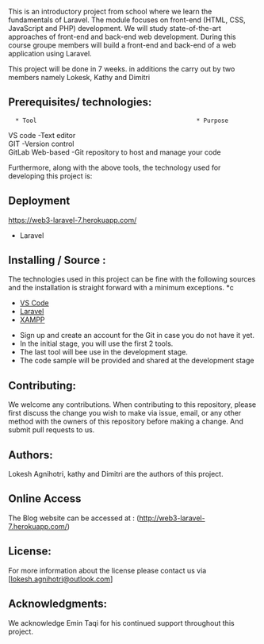 
This is an introductory project from school where we learn the fundamentals of Laravel. The module focuses on front-end (HTML, CSS, JavaScript and PHP) development. We will study state-of-the-art approaches of front-end and back-end web development. During this course groupe members will build a front-end and back-end of a web application using Laravel.

This project will be done in 7 weeks. in additions the carry out by two members namely Lokesk, Kathy and Dimitri

## Prerequisites/ technologies:

      * Tool                                             * Purpose

VS code -Text editor  
GIT -Version control  
GitLab Web-based -Git repository to host and manage your code 


Furthermore, along with the above tools, the technology used for developing this project is:

## Deployment

https://web3-laravel-7.herokuapp.com/

- Laravel

## Installing / Source :

The technologies used in this project can be fine with the following sources and the installation is straight forward with a minimum exceptions.
\*c

- [VS Code](https://code.visualstudio.com/download/)
- [Laravel](https://laravel.com/docs/7.x/installation)
- [XAMPP](https://www.apachefriends.org/download.html)

* Sign up and create an account for the Git in case you do not have it yet.
* In the initial stage, you will use the first 2 tools.
* The last  tool will bee use in the development stage.
* The code sample will be provided and shared at the development stage


## Contributing:

We welcome any contributions. When contributing to this repository, please first discuss the change you wish to make via issue, email,
or any other method with the owners of this repository before making a change. And submit pull requests to us.

## Authors:

Lokesh Agnihotri, kathy and Dimitri are the authors of this project.

## Online Access

The Blog website can be accessed at  : (http://web3-laravel-7.herokuapp.com/)



## License:

For more information about the license please contact us via [lokesh.agnihotri@outlook.com]

## Acknowledgments:

We acknowledge Emin Taqi for his continued support throughout this project.
